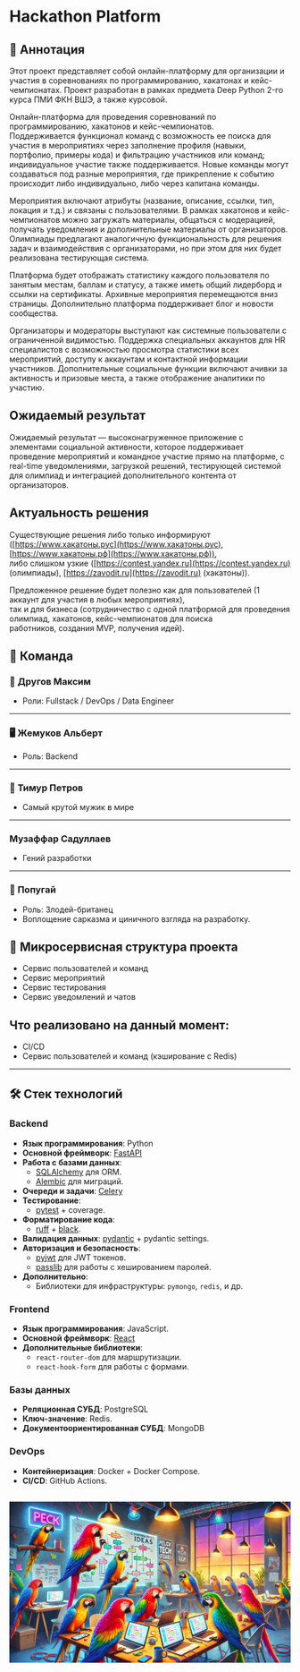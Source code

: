 # Hackathon Platform

## 📄 Аннотация

Этот проект представляет собой онлайн-платформу для организации и участия в соревнованиях по программированию, 
хакатонах и кейс-чемпионатах. Проект разработан в рамках предмета Deep Python 2-го курса ПМИ ФКН ВШЭ, а также курсовой.

Онлайн-платформа для проведения соревнований по программированию, хакатонов и кейс-чемпионатов.  
Поддерживается функционал команд c возможность ее поиска для участия в мероприятиях через заполнение профиля 
(навыки, портфолио, примеры кода) и фильтрацию участников или команд; индивидуальное участие также поддерживается. 
Новые команды могут создаваться под разные мероприятия, где прикрепление к событию происходит либо индивидуально, 
либо через капитана команды.

Мероприятия включают атрибуты (название, описание, ссылки, тип, локация и т.д.) и связаны с пользователями. 
В рамках хакатонов и кейс-чемпионатов можно загружать материалы, общаться с модерацией, получать уведомления и 
дополнительные материалы от организаторов. Олимпиады предлагают аналогичную функциональность для решения задач и 
взаимодействия с организаторами, но при этом для них будет реализована тестирующая система.

Платформа будет отображать статистику каждого пользователя по занятым местам, баллам и статусу, а также иметь общий 
лидерборд и ссылки на сертификаты. Архивные мероприятия перемещаются вниз страницы. Дополнительно платформа поддерживает 
блог и новости сообщества.

Организаторы и модераторы выступают как системные пользователи с ограниченной видимостью. Поддержка специальных 
аккаунтов для HR специалистов с возможностью просмотра статистики всех мероприятий, доступу к аккаунтам и контактной 
информации участников. Дополнительные социальные функции включают ачивки за активность и призовые места, а также 
отображение аналитики по участию.

## Ожидаемый результат

Ожидаемый результат — высоконагруженное приложение с элементами социальной активности, которое поддерживает проведение 
мероприятий и командное участие прямо на платформе, с real-time уведомлениями, загрузкой решений, тестирующей системой 
для олимпиад и интеграцией дополнительного контента от организаторов.

## Актуальность решения

Существующие решения либо только информируют ([https://www.хакатоны.рус](https://www.хакатоны.рус), [https://www.хакатоны.рф](https://www.хакатоны.рф)),  
либо слишком узкие ([https://contest.yandex.ru](https://contest.yandex.ru) (олимпиады), [https://zavodit.ru](https://zavodit.ru) (хакатоны)).  

Предложенное решение будет полезно как для пользователей (1 аккаунт для участия в любых мероприятиях),  
так и для бизнеса (сотрудничество с одной платформой для проведения олимпиад, хакатонов, кейс-чемпионатов для поиска  
работников, создания MVP, получения идей).

## 👥 Команда

### 🔧 **Другов Максим**  
- Роли: Fullstack / DevOps / Data Engineer

---

### 🖥️ **Жемуков Альберт**  
- Роль: Backend

---

### 🚀 **Тимур Петров**  
- Самый крутой мужик в мире

---

### **Музаффар Садуллаев**
- Гений разработки
---

### 🦜 **Попугай**  
- Роль: Злодей-британец  
- Воплощение сарказма и циничного взгляда на разработку.

## 📂 Микросервисная структура проекта

- Сервис пользователей и команд
- Сервис мероприятий
- Сервис тестирования
- Сервис уведомлений и чатов

## Что реализовано на данный момент:

- CI/CD
- Сервис пользователей и команд (кэширование с Redis)

---

## 🛠️ Стек технологий

### Backend
- **Язык программирования**: Python
- **Основной фреймворк**: [FastAPI](https://fastapi.tiangolo.com)
- **Работа с базами данных**:
  - [SQLAlchemy](https://www.sqlalchemy.org/) для ORM.
  - [Alembic](https://alembic.sqlalchemy.org/en/latest/) для миграций.
- **Очереди и задачи**: [Celery](https://docs.celeryproject.org/en/stable/)
- **Тестирование**:
  - [pytest](https://docs.pytest.org/en/stable/) + coverage.
- **Форматирование кода**:
  - [ruff](https://github.com/charliermarsh/ruff) + [black](https://black.readthedocs.io/en/stable/).
- **Валидация данных**: [pydantic](https://pydantic-docs.helpmanual.io/) + pydantic settings.
- **Авторизация и безопасность**:
  - [pyjwt](https://pyjwt.readthedocs.io/) для JWT токенов.
  - [passlib](https://passlib.readthedocs.io/) для работы с хешированием паролей.
- **Дополнительно**:
  - Библиотеки для инфраструктуры: `pymongo`, `redis`, и др.

### Frontend
- **Язык программирования**: JavaScript.
- **Основной фреймворк**: [React](https://reactjs.org/)
- **Дополнительные библиотеки**:
  - `react-router-dom` для маршрутизации.
  - `react-hook-form` для работы с формами.

### Базы данных
- **Реляционная СУБД**: PostgreSQL
- **Ключ-значение**: Redis.
- **Документоориентированная СУБД**: MongoDB

### DevOps
- **Контейнеризация**: Docker + Docker Compose.
- **CI/CD**: GitHub Actions.

![Попугаи на хакатоне](26683997-5d17-4e5a-a651-4971ea7bccd3.webp)
---
